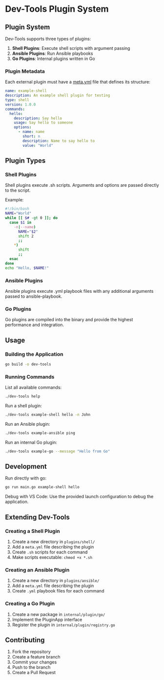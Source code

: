 # Dev-Tools Plugin System

## Plugin System

Dev-Tools supports three types of plugins:

1. **Shell Plugins**: Execute shell scripts with argument passing
2. **Ansible Plugins**: Run Ansible playbooks
3. **Go Plugins**: Internal plugins written in Go

### Plugin Metadata

Each external plugin must have a [meta.yml](plugins/shell/example/meta.yml) file that defines its structure:

```yaml
name: example-shell
description: An example shell plugin for testing
type: shell
version: 1.0.0
commands:
  hello:
    description: Say hello
    usage: Say hello to someone
    options:
      - name: name
        short: n
        description: Name to say hello to
        value: "World"
```

## Plugin Types

### Shell Plugins

Shell plugins execute .sh scripts. Arguments and options are passed directly to the script.

Example:

```bash
#!/bin/bash
NAME="World"
while [[ $# -gt 0 ]]; do
  case $1 in
    -n|--name)
      NAME="$2"
      shift 2
      ;;
    *)
      shift
      ;;
  esac
done
echo "Hello, $NAME!"
```

### Ansible Plugins

Ansible plugins execute .yml playbook files with any additional arguments passed to ansible-playbook.

### Go Plugins

Go plugins are compiled into the binary and provide the highest performance and integration.

## Usage

### Building the Application

```bash
go build -o dev-tools
```

### Running Commands

List all available commands:

```bash
./dev-tools help
```

Run a shell plugin:

```bash
./dev-tools example-shell hello -n John
```

Run an Ansible plugin:

```bash
./dev-tools example-ansible ping
```

Run an internal Go plugin:

```bash
./dev-tools example-go --message "Hello from Go"
```

## Development

Run directly with go:

```bash
go run main.go example-shell hello
```

Debug with VS Code: Use the provided launch configuration to debug the application.

## Extending Dev-Tools

### Creating a Shell Plugin

1. Create a new directory in `plugins/shell/`
2. Add a `meta.yml` file describing the plugin
3. Create `.sh` scripts for each command
4. Make scripts executable: `chmod +x *.sh`

### Creating an Ansible Plugin

1. Create a new directory in `plugins/ansible/`
2. Add a `meta.yml` file describing the plugin
3. Create `.yml` playbook files for each command

### Creating a Go Plugin

1. Create a new package in `internal/plugin/go/`
2. Implement the PluginApp interface
3. Register the plugin in `internal/plugin/registry.go`

## Contributing

1. Fork the repository
2. Create a feature branch
3. Commit your changes
4. Push to the branch
5. Create a Pull Request
